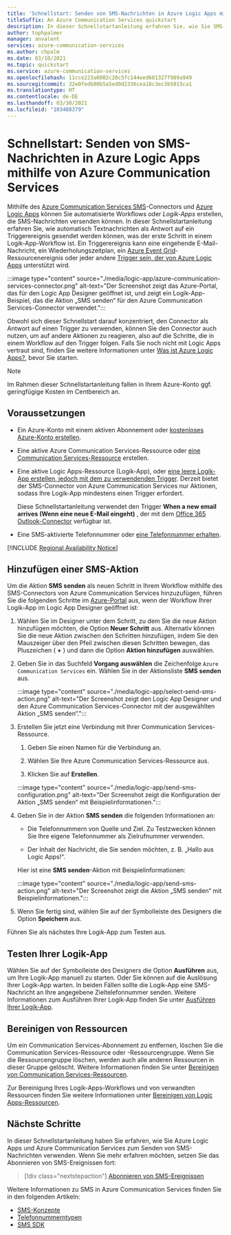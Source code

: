 ```yaml
---
title: 'Schnellstart: Senden von SMS-Nachrichten in Azure Logic Apps mithilfe von Azure Communication Services'
titleSuffix: An Azure Communication Services quickstart
description: In dieser Schnellstartanleitung erfahren Sie, wie Sie SMS-Nachrichten in Azure Logic Apps-Workflows mithilfe des Azure Communication Services-Connectors versenden können.
author: tophpalmer
manager: anvalent
services: azure-communication-services
ms.author: chpalm
ms.date: 03/10/2021
ms.topic: quickstart
ms.service: azure-communication-services
ms.openlocfilehash: 11cce223a0802c20c5fc144eed681327f989a949
ms.sourcegitcommit: 32e0fedb80b5a5ed0d2336cea18c3ec3b5015ca1
ms.translationtype: HT
ms.contentlocale: de-DE
ms.lasthandoff: 03/30/2021
ms.locfileid: "103488379"
---
```

# <a name="quickstart-send-sms-messages-in-azure-logic-apps-with-azure-communication-services"></a>Schnellstart: Senden von SMS-Nachrichten in Azure Logic Apps mithilfe von Azure Communication Services

Mithilfe des [Azure Communication Services SMS](../../overview.md)-Connectors und [Azure Logic Apps](../../../logic-apps/logic-apps-overview.md) können Sie automatisierte Workflows oder *Logik-Apps* erstellen, die SMS-Nachrichten versenden können. In dieser Schnellstartanleitung erfahren Sie, wie automatisch Textnachrichten als Antwort auf ein Triggerereignis gesendet werden können, was der erste Schritt in einem Logik-App-Workflow ist. Ein Triggerereignis kann eine eingehende E-Mail-Nachricht, ein Wiederholungszeitplan, ein [Azure Event Grid](../../../event-grid/overview.md)-Ressourcenereignis oder jeder andere [Trigger sein, der von Azure Logic Apps](/connectors/connector-reference/connector-reference-logicapps-connectors) unterstützt wird.

:::image type="content" source="./media/logic-app/azure-communication-services-connector.png" alt-text="Der Screenshot zeigt das Azure-Portal, das für den Logic App Designer geöffnet ist, und zeigt ein Logik-App-Beispiel, das die Aktion „SMS senden“ für den Azure Communication Services-Connector verwendet.":::

Obwohl sich dieser Schnellstart darauf konzentriert, den Connector als Antwort auf einen Trigger zu verwenden, können Sie den Connector auch nutzen, um auf andere Aktionen zu reagieren, also auf die Schritte, die in einem Workflow auf den Trigger folgen. Falls Sie noch nicht mit Logic Apps vertraut sind, finden Sie weitere Informationen unter [Was ist Azure Logic Apps?](../../../logic-apps/logic-apps-overview.md), bevor Sie starten.

> [!NOTE]
> Im Rahmen dieser Schnellstartanleitung fallen in Ihrem Azure-Konto ggf. geringfügige Kosten im Centbereich an.

## <a name="prerequisites"></a>Voraussetzungen

- Ein Azure-Konto mit einem aktiven Abonnement oder [kostenloses Azure-Konto erstellen](https://azure.microsoft.com/free/?WT.mc_id=A261C142F).

- Eine aktive Azure Communication Services-Ressource oder [eine Communication Services-Ressource](../create-communication-resource.md) erstellen.

- Eine aktive Logic Apps-Ressource (Logik-App), oder [eine leere Logik-App erstellen, jedoch mit dem zu verwendenden Trigger](../../../logic-apps/quickstart-create-first-logic-app-workflow.md). Derzeit bietet der SMS-Connector von Azure Communication Services nur Aktionen, sodass Ihre Logik-App mindestens einen Trigger erfordert.

  Diese Schnellstartanleitung verwendet den Trigger **When a new email arrives (Wenn eine neue E-Mail eingeht)** , der mit dem [Office 365 Outlook-Connector](/connectors/office365/) verfügbar ist.

- Eine SMS-aktivierte Telefonnummer oder [eine Telefonnummer erhalten](./get-phone-number.md).

[!INCLUDE [Regional Availability Notice](../../includes/regional-availability-include.md)]

## <a name="add-an-sms-action"></a>Hinzufügen einer SMS-Aktion

Um die Aktion **SMS senden** als neuen Schritt in Ihrem Workflow mithilfe des SMS-Connectors von Azure Communication Services hinzuzufügen, führen Sie die folgenden Schritte im [Azure-Portal](https://portal.azure.com) aus, wenn der Workflow Ihrer Logik-App im Logic App Designer geöffnet ist:

1. Wählen Sie im Designer unter dem Schritt, zu dem Sie die neue Aktion hinzufügen möchten, die Option **Neuer Schritt** aus. Alternativ können Sie die neue Aktion zwischen den Schritten hinzufügen, indem Sie den Mauszeiger über den Pfeil zwischen diesen Schritten bewegen, das Pluszeichen ( **+** ) und dann die Option **Aktion hinzufügen** auswählen.

1. Geben Sie in das Suchfeld **Vorgang auswählen** die Zeichenfolge `Azure Communication Services` ein. Wählen Sie in der Aktionsliste **SMS senden** aus.

   :::image type="content" source="./media/logic-app/select-send-sms-action.png" alt-text="Der Screenshot zeigt den Logic App Designer und den Azure Communication Services-Connector mit der ausgewählten Aktion „SMS senden“.":::

1. Erstellen Sie jetzt eine Verbindung mit Ihrer Communication Services-Ressource.

   1. Geben Sie einen Namen für die Verbindung an.

   1. Wählen Sie Ihre Azure Communication Services-Ressource aus.

   1. Klicken Sie auf **Erstellen**.

   :::image type="content" source="./media/logic-app/send-sms-configuration.png" alt-text="Der Screenshot zeigt die Konfiguration der Aktion „SMS senden“ mit Beispielinformationen.":::

1. Geben Sie in der Aktion **SMS senden** die folgenden Informationen an: 

   * Die Telefonnummern von Quelle und Ziel. Zu Testzwecken können Sie Ihre eigene Telefonnummer als Zielrufnummer verwenden.

   * Der Inhalt der Nachricht, die Sie senden möchten, z. B. „Hallo aus Logic Apps!“.

   Hier ist eine **SMS senden**-Aktion mit Beispielinformationen:

   :::image type="content" source="./media/logic-app/send-sms-action.png" alt-text="Der Screenshot zeigt die Aktion „SMS senden“ mit Beispielinformationen.":::

1. Wenn Sie fertig sind, wählen Sie auf der Symbolleiste des Designers die Option **Speichern** aus.

Führen Sie als nächstes Ihre Logik-App zum Testen aus.

## <a name="test-your-logic-app"></a>Testen Ihrer Logik-App

Wählen Sie auf der Symbolleiste des Designers die Option **Ausführen** aus, um Ihre Logik-App manuell zu starten. Oder Sie können auf die Auslösung Ihrer Logik-App warten. In beiden Fällen sollte die Logik-App eine SMS-Nachricht an Ihre angegebene Zieltelefonnummer senden. Weitere Informationen zum Ausführen Ihrer Logik-App finden Sie unter [Ausführen Ihrer Logik-App](../../../logic-apps/quickstart-create-first-logic-app-workflow.md#run-your-logic-app).

## <a name="clean-up-resources"></a>Bereinigen von Ressourcen

Um ein Communication Services-Abonnement zu entfernen, löschen Sie die Communication Services-Ressource oder -Ressourcengruppe. Wenn Sie die Ressourcengruppe löschen, werden auch alle anderen Ressourcen in dieser Gruppe gelöscht. Weitere Informationen finden Sie unter [Bereinigen von Communication Services-Ressourcen](../create-communication-resource.md#clean-up-resources).

Zur Bereinigung Ihres Logik-Apps-Workflows und von verwandten Ressourcen finden Sie weitere Informationen unter [Bereinigen von Logic Apps-Ressourcen](../../../logic-apps/quickstart-create-first-logic-app-workflow.md#clean-up-resources).

## <a name="next-steps"></a>Nächste Schritte

In dieser Schnellstartanleitung haben Sie erfahren, wie Sie Azure Logic Apps und Azure Communication Services zum Senden von SMS-Nachrichten verwenden. Wenn Sie mehr erfahren möchten, setzen Sie das Abonnieren von SMS-Ereignissen fort:

> [!div class="nextstepaction"]
> [Abonnieren von SMS-Ereignissen](./handle-sms-events.md)

Weitere Informationen zu SMS in Azure Communication Services finden Sie in den folgenden Artikeln:

- [SMS-Konzepte](../../concepts/telephony-sms/concepts.md)
- [Telefonnummerntypen](../../concepts/telephony-sms/plan-solution.md)
- [SMS SDK](../../concepts/telephony-sms/sdk-features.md)
